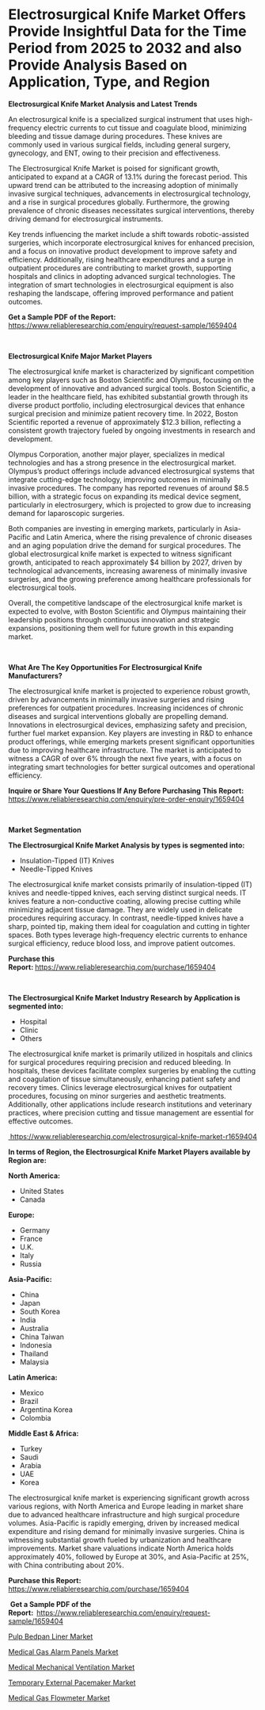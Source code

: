 <p><h1>Electrosurgical Knife Market Offers Provide Insightful Data for the Time Period from 2025 to 2032 and also Provide Analysis Based on Application, Type, and Region</h1></p><p><strong>Electrosurgical Knife Market Analysis and Latest Trends</strong></p>
<p><p>An electrosurgical knife is a specialized surgical instrument that uses high-frequency electric currents to cut tissue and coagulate blood, minimizing bleeding and tissue damage during procedures. These knives are commonly used in various surgical fields, including general surgery, gynecology, and ENT, owing to their precision and effectiveness.</p><p>The Electrosurgical Knife Market is poised for significant growth, anticipated to expand at a CAGR of 13.1% during the forecast period. This upward trend can be attributed to the increasing adoption of minimally invasive surgical techniques, advancements in electrosurgical technology, and a rise in surgical procedures globally. Furthermore, the growing prevalence of chronic diseases necessitates surgical interventions, thereby driving demand for electrosurgical instruments.</p><p>Key trends influencing the market include a shift towards robotic-assisted surgeries, which incorporate electrosurgical knives for enhanced precision, and a focus on innovative product development to improve safety and efficiency. Additionally, rising healthcare expenditures and a surge in outpatient procedures are contributing to market growth, supporting hospitals and clinics in adopting advanced surgical technologies. The integration of smart technologies in electrosurgical equipment is also reshaping the landscape, offering improved performance and patient outcomes.</p></p>
<p><strong>Get a Sample PDF of the Report:&nbsp;</strong> <a href="https://www.reliableresearchiq.com/enquiry/request-sample/1659404?utm_campaign=1900&utm_medium=2&utm_source=Github&utm_content=ia&utm_term=03032025&utm_id=electrosurgical-knife">https://www.reliableresearchiq.com/enquiry/request-sample/1659404</a></p>
<p>&nbsp;</p>
<p><strong>Electrosurgical Knife Major Market Players</strong></p>
<p><p>The electrosurgical knife market is characterized by significant competition among key players such as Boston Scientific and Olympus, focusing on the development of innovative and advanced surgical tools. Boston Scientific, a leader in the healthcare field, has exhibited substantial growth through its diverse product portfolio, including electrosurgical devices that enhance surgical precision and minimize patient recovery time. In 2022, Boston Scientific reported a revenue of approximately $12.3 billion, reflecting a consistent growth trajectory fueled by ongoing investments in research and development.</p><p>Olympus Corporation, another major player, specializes in medical technologies and has a strong presence in the electrosurgical market. Olympus’s product offerings include advanced electrosurgical systems that integrate cutting-edge technology, improving outcomes in minimally invasive procedures. The company has reported revenues of around $8.5 billion, with a strategic focus on expanding its medical device segment, particularly in electrosurgery, which is projected to grow due to increasing demand for laparoscopic surgeries.</p><p>Both companies are investing in emerging markets, particularly in Asia-Pacific and Latin America, where the rising prevalence of chronic diseases and an aging population drive the demand for surgical procedures. The global electrosurgical knife market is expected to witness significant growth, anticipated to reach approximately $4 billion by 2027, driven by technological advancements, increasing awareness of minimally invasive surgeries, and the growing preference among healthcare professionals for electrosurgical tools.</p><p>Overall, the competitive landscape of the electrosurgical knife market is expected to evolve, with Boston Scientific and Olympus maintaining their leadership positions through continuous innovation and strategic expansions, positioning them well for future growth in this expanding market.</p></p>
<p>&nbsp;</p>
<p><strong>What Are The Key Opportunities For Electrosurgical Knife Manufacturers?</strong></p>
<p><p>The electrosurgical knife market is projected to experience robust growth, driven by advancements in minimally invasive surgeries and rising preferences for outpatient procedures. Increasing incidences of chronic diseases and surgical interventions globally are propelling demand. Innovations in electrosurgical devices, emphasizing safety and precision, further fuel market expansion. Key players are investing in R&D to enhance product offerings, while emerging markets present significant opportunities due to improving healthcare infrastructure. The market is anticipated to witness a CAGR of over 6% through the next five years, with a focus on integrating smart technologies for better surgical outcomes and operational efficiency.</p></p>
<p><strong>Inquire or Share Your Questions If Any Before Purchasing This Report:</strong> <a href="https://www.reliableresearchiq.com/enquiry/pre-order-enquiry/1659404?utm_campaign=1900&utm_medium=2&utm_source=Github&utm_content=ia&utm_term=03032025&utm_id=electrosurgical-knife">https://www.reliableresearchiq.com/enquiry/pre-order-enquiry/1659404</a></p>
<p>&nbsp;</p>
<p><strong>Market Segmentation</strong></p>
<p><strong>The Electrosurgical Knife Market Analysis by types is segmented into:</strong></p>
<p><ul><li>Insulation-Tipped (IT) Knives</li><li>Needle-Tipped Knives</li></ul></p>
<p><p>The electrosurgical knife market consists primarily of insulation-tipped (IT) knives and needle-tipped knives, each serving distinct surgical needs. IT knives feature a non-conductive coating, allowing precise cutting while minimizing adjacent tissue damage. They are widely used in delicate procedures requiring accuracy. In contrast, needle-tipped knives have a sharp, pointed tip, making them ideal for coagulation and cutting in tighter spaces. Both types leverage high-frequency electric currents to enhance surgical efficiency, reduce blood loss, and improve patient outcomes.</p></p>
<p><strong>Purchase this Report:&nbsp;</strong><a href="https://www.reliableresearchiq.com/purchase/1659404?utm_campaign=1900&utm_medium=2&utm_source=Github&utm_content=ia&utm_term=03032025&utm_id=electrosurgical-knife">https://www.reliableresearchiq.com/purchase/1659404</a></p>
<p>&nbsp;</p>
<p><strong>The Electrosurgical Knife Market Industry Research by Application is segmented into:</strong></p>
<p><ul><li>Hospital</li><li>Clinic</li><li>Others</li></ul></p>
<p><p>The electrosurgical knife market is primarily utilized in hospitals and clinics for surgical procedures requiring precision and reduced bleeding. In hospitals, these devices facilitate complex surgeries by enabling the cutting and coagulation of tissue simultaneously, enhancing patient safety and recovery times. Clinics leverage electrosurgical knives for outpatient procedures, focusing on minor surgeries and aesthetic treatments. Additionally, other applications include research institutions and veterinary practices, where precision cutting and tissue management are essential for effective outcomes.</p></p>
<p><a href="https://www.reliableresearchiq.com/electrosurgical-knife-market-r1659404?utm_campaign=1900&utm_medium=2&utm_source=Github&utm_content=ia&utm_term=03032025&utm_id=electrosurgical-knife">&nbsp;https://www.reliableresearchiq.com/electrosurgical-knife-market-r1659404</a></p>
<p><strong>In terms of Region, the Electrosurgical Knife Market Players available by Region are:</strong></p>
<p>
    <p> <strong> North America: </strong>
        <ul>
            <li>United States</li>
            <li>Canada</li>
        </ul>
        </p> 
    <p> <strong> Europe: </strong>
        <ul>
            <li>Germany</li>
            <li>France</li>
            <li>U.K.</li>
            <li>Italy</li>
            <li>Russia</li>
        </ul>
        </p> 
    <p> <strong> Asia-Pacific: </strong>
        <ul>
            <li>China</li>
            <li>Japan</li>
            <li>South Korea</li>
            <li>India</li>
            <li>Australia</li>
            <li>China Taiwan</li>
            <li>Indonesia</li>
            <li>Thailand</li>
            <li>Malaysia</li>
        </ul>
        </p> 
    <p> <strong> Latin America: </strong>
        <ul>
            <li>Mexico</li>
            <li>Brazil</li>
            <li>Argentina Korea</li>
            <li>Colombia</li>
        </ul>
        </p> 
    <p> <strong> Middle East & Africa: </strong>
        <ul>
            <li>Turkey</li>
            <li>Saudi</li>
            <li>Arabia</li>
            <li>UAE</li>
            <li>Korea</li>
        </ul>
    </p>
    </p>
<p><p>The electrosurgical knife market is experiencing significant growth across various regions, with North America and Europe leading in market share due to advanced healthcare infrastructure and high surgical procedure volumes. Asia-Pacific is rapidly emerging, driven by increased medical expenditure and rising demand for minimally invasive surgeries. China is witnessing substantial growth fueled by urbanization and healthcare improvements. Market share valuations indicate North America holds approximately 40%, followed by Europe at 30%, and Asia-Pacific at 25%, with China contributing about 20%.</p></p>
<p><strong>Purchase this Report: </strong><a href="https://www.reliableresearchiq.com/purchase/1659404?utm_campaign=1900&utm_medium=2&utm_source=Github&utm_content=ia&utm_term=03032025&utm_id=electrosurgical-knife">https://www.reliableresearchiq.com/purchase/1659404</a></p>
<p>&nbsp;<strong>Get a Sample PDF of the Report:&nbsp;&nbsp;</strong><a href="https://www.reliableresearchiq.com/enquiry/request-sample/1659404?utm_campaign=1900&utm_medium=2&utm_source=Github&utm_content=ia&utm_term=03032025&utm_id=electrosurgical-knife">https://www.reliableresearchiq.com/enquiry/request-sample/1659404</a></p>
<p><strong></strong></p>
<p><p><a href="https://github.com/momossidram/Market-Research-Report-List-1/blob/main/pulp-bedpan-liner-market.md?utm_campaign=1900&utm_medium=2&utm_source=Github&utm_content=ia&utm_term=03032025&utm_id=electrosurgical-knife">Pulp Bedpan Liner Market</a></p><p><a href="https://github.com/dailyspunj47/Market-Research-Report-List-1/blob/main/medical-gas-alarm-panels-market.md?utm_campaign=1900&utm_medium=2&utm_source=Github&utm_content=ia&utm_term=03032025&utm_id=electrosurgical-knife">Medical Gas Alarm Panels Market</a></p><p><a href="https://github.com/biyajausenik/Market-Research-Report-List-1/blob/main/medical-mechanical-ventilation-market.md?utm_campaign=1900&utm_medium=2&utm_source=Github&utm_content=ia&utm_term=03032025&utm_id=electrosurgical-knife">Medical Mechanical Ventilation Market</a></p><p><a href="https://github.com/berbelsagwan/Market-Research-Report-List-1/blob/main/temporary-external-pacemaker-market.md?utm_campaign=1900&utm_medium=2&utm_source=Github&utm_content=ia&utm_term=03032025&utm_id=electrosurgical-knife">Temporary External Pacemaker Market</a></p><p><a href="https://github.com/ajayanhaizan/Market-Research-Report-List-1/blob/main/medical-gas-flowmeter-market.md?utm_campaign=1900&utm_medium=2&utm_source=Github&utm_content=ia&utm_term=03032025&utm_id=electrosurgical-knife">Medical Gas Flowmeter Market</a></p></p>